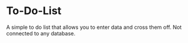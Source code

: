 # To-Do-List
A simple to do list that allows you to enter data and cross them off. Not connected to any database.
